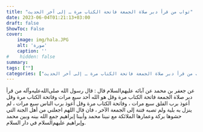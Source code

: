 ```yaml
---
title: "ثواب من قرأ دبر صلاة الجمعة فاتحة الكتاب مرة ـ إلى آخر الحديث"
date: 2023-06-04T01:21:13+03:00
draft: false
ShowToc: False
cover:
    image: img/hala.JPG
    alt: 'صورة'
    caption: ''
#    hidden: false
summary: 
tags: [""]
categories: ["ثواب من قرأ دبر صلاة الجمعة فاتحة الكتاب مرة ـ إلى آخر الحديث"]
---
```

عن جعفر بن محمد عن آبائه عليهم‌السلام قال : قال رسول الله صلى‌الله‌عليه‌وآله
من قرأ دبر صلاة الجمعة فاتحة الكتاب مرة وقل هو الله أحد سبع مرات
وفاتحة الكتاب مرة وقل أعوذ برب الفلق سبع مرات ، وفاتحة الكتاب
مرة وقل أعوذ برب الناس سبع مرات ، لم ينزل به بلية ولم تصبه فتنة
إلى الجمعة الآخر ، فان قال اللهم اجعلني من أهل الجنة التي حشوها بركة
وعمارها الملائكة مع نبينا محمد وأبينا إبراهيم جمع الله بينه وبين محمد
وإبراهيم عليهم‌السلام في دار السلام.

